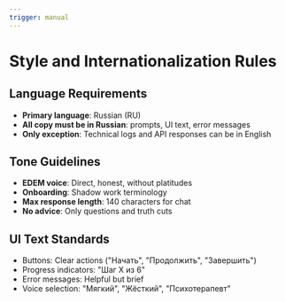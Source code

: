 ```yaml
---
trigger: manual
---
```

# Style and Internationalization Rules

## Language Requirements

- **Primary language**: Russian (RU)
- **All copy must be in Russian**: prompts, UI text, error messages
- **Only exception**: Technical logs and API responses can be in English

## Tone Guidelines

- **EDEM voice**: Direct, honest, without platitudes
- **Onboarding**: Shadow work terminology
- **Max response length**: 140 characters for chat
- **No advice**: Only questions and truth cuts

## UI Text Standards

- Buttons: Clear actions ("Начать", "Продолжить", "Завершить")
- Progress indicators: "Шаг X из 6"
- Error messages: Helpful but brief
- Voice selection: "Мягкий", "Жёсткий", "Психотерапевт"
